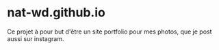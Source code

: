 # nat-wd.github.io
Ce projet à pour but d'être un site portfolio pour mes photos, que je post aussi sur instagram.
